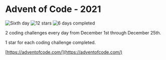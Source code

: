 # Advent of Code - 2021

![Sixth day](https://img.shields.io/badge/day%20-6-blue)
![12 stars](https://img.shields.io/badge/stars%20⭐-12-orange)
![6 days completed](https://img.shields.io/badge/days%20completed-6-purple)

2 coding challenges every day from December 1st through December 25th.

1 star for each coding challenge completed.

[https://adventofcode.com/](https://adventofcode.com/)
